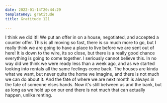 ```yaml
---
date: 2022-01-14T20:44:29
templateKey: gratitude
title: Gratitude 121

---
```


I think we did it!! We put an offer in on a house, negotiated, and accepted a
counter offer.  This is all moving so fast, there is so much more to go, but I
really think we are going to have a place to live before we are sent out of
here! It is down to the wire, its so close, but there is a really good chance
everything is going to come together.  I seriously cannot believe this.  In no
way did we think we were ready less than a week ago, and as we started looking
into rentals all the same feelings come back.  The houses are kinda what we
want, but never quite the home we imagine, and there is not much we can do
about it.  And the fate of where we are next month is always in the fate of
someone elses hands.  Now it's still between us and the bank, but as long as we
hold up on our end there is not much that can actually happen, unlike renting.
